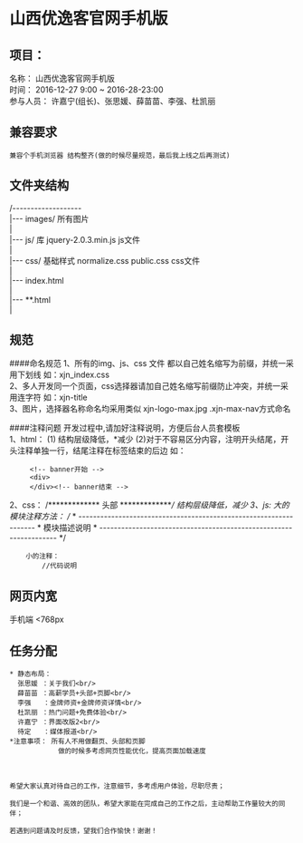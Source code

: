 # 山西优逸客官网手机版
## 项目：
   名称：
      山西优逸客官网手机版<br/>
   时间：
      2016-12-27 9:00 ~ 2016-28-23:00<br/>
   参与人员：
      许嘉宁(组长)、张思媛、薛苗苗、李强、杜凯丽<br/>
## 兼容要求
    兼容个手机浏览器 结构整齐(做的时候尽量规范，最后我上线之后再测试)
## 文件夹结构
/-------------------<br/>
  |--- images/  所有图片<br/>
  |<br/>
  |--- js/      库 jquery-2.0.3.min.js   js文件<br/>
  |<br/>
  |--- css/     基础样式 normalize.css  public.css   css文件<br/>
  |<br/>
  |--- index.html<br/>
  |<br/>
  |--- **.html<br/>
  |<br/>

## 规范
####命名规范
  1、所有的img、js、css 文件 都以自己姓名缩写为前缀，并统一采用下划线   如：xjn_index.css <br/>
  2、多人开发同一个页面，css选择器请加自己姓名缩写前缀防止冲突，并统一采用连字符  如：xjn-title<br/>
  3、图片，选择器名称命名均采用类似 xjn-logo-max.jpg   .xjn-max-nav方式命名<br/>
  
####注释问题
  开发过程中,请加好注释说明，方便后台人员套模板<br/>
  1、html：
        (1)<!-- *************  头部  ************** -->   结构层级降低，*减少
        (2)对于不容易区分内容，注明开头结尾，开头注释单独一行，结尾注释在标签结束的后边    如：

         <!-- banner开始 -->
         <div>
         </div><!-- banner结束 -->
         
  2、css：
        /*************  头部  **************/    结构层级降低，*减少
  3、js:
        大的模块注释方法：
            /**
             * ------------------------------------------------------------------
             * 模块描述说明
             * ------------------------------------------------------------------
             */

        小的注释：
            //代码说明

## 网页内宽
 手机端 <768px

## 任务分配
    * 静态布局：
      张思媛 ：关于我们<br/>
      薛苗苗 ：高薪学员+头部+页脚<br/>
      李强   ：金牌师资+金牌师资详情<br/>
      杜凯丽 ：热门问题+免费体验<br/>
      许嘉宁 ：界面改版2<br/>
      待定   ：媒体报道<br/>
    *注意事项： 所有人不用做翻页、头部和页脚
                做的时候多考虑网页性能优化，提高页面加载速度

<br/>

    希望大家认真对待自己的工作，注意细节，多考虑用户体验，尽职尽责；

    我们是一个和谐、高效的团队，希望大家能在完成自己的工作之后，主动帮助工作量较大的同伴；

    若遇到问题请及时反馈，望我们合作愉快！谢谢！
  



